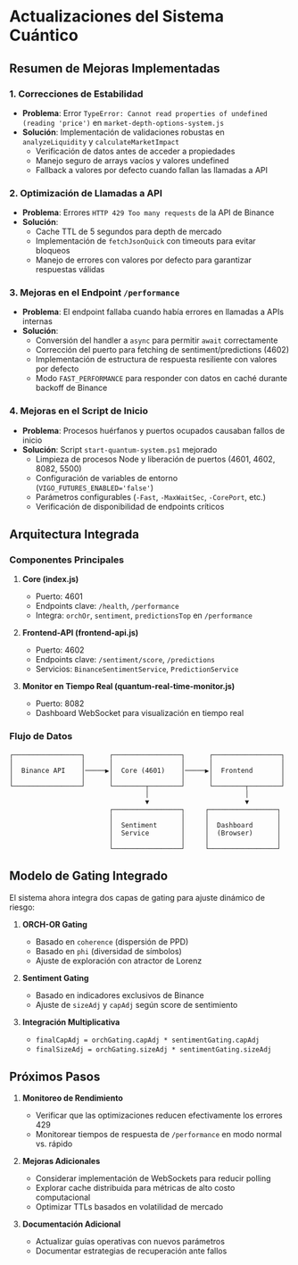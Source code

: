 # Actualizaciones del Sistema Cuántico

## Resumen de Mejoras Implementadas

### 1. Correcciones de Estabilidad

- **Problema**: Error `TypeError: Cannot read properties of undefined (reading 'price')` en `market-depth-options-system.js`
- **Solución**: Implementación de validaciones robustas en `analyzeLiquidity` y `calculateMarketImpact`
  - Verificación de datos antes de acceder a propiedades
  - Manejo seguro de arrays vacíos y valores undefined
  - Fallback a valores por defecto cuando fallan las llamadas a API

### 2. Optimización de Llamadas a API

- **Problema**: Errores `HTTP 429 Too many requests` de la API de Binance
- **Solución**:
  - Cache TTL de 5 segundos para depth de mercado
  - Implementación de `fetchJsonQuick` con timeouts para evitar bloqueos
  - Manejo de errores con valores por defecto para garantizar respuestas válidas

### 3. Mejoras en el Endpoint `/performance`

- **Problema**: El endpoint fallaba cuando había errores en llamadas a APIs internas
- **Solución**:
  - Conversión del handler a `async` para permitir `await` correctamente
  - Corrección del puerto para fetching de sentiment/predictions (4602)
  - Implementación de estructura de respuesta resiliente con valores por defecto
  - Modo `FAST_PERFORMANCE` para responder con datos en caché durante backoff de Binance

### 4. Mejoras en el Script de Inicio

- **Problema**: Procesos huérfanos y puertos ocupados causaban fallos de inicio
- **Solución**: Script `start-quantum-system.ps1` mejorado
  - Limpieza de procesos Node y liberación de puertos (4601, 4602, 8082, 5500)
  - Configuración de variables de entorno (`VIGO_FUTURES_ENABLED='false'`)
  - Parámetros configurables (`-Fast`, `-MaxWaitSec`, `-CorePort`, etc.)
  - Verificación de disponibilidad de endpoints críticos

## Arquitectura Integrada

### Componentes Principales

1. **Core (index.js)**
   - Puerto: 4601
   - Endpoints clave: `/health`, `/performance`
   - Integra: `orchOr`, `sentiment`, `predictionsTop` en `/performance`

2. **Frontend-API (frontend-api.js)**
   - Puerto: 4602
   - Endpoints clave: `/sentiment/score`, `/predictions`
   - Servicios: `BinanceSentimentService`, `PredictionService`

3. **Monitor en Tiempo Real (quantum-real-time-monitor.js)**
   - Puerto: 8082
   - Dashboard WebSocket para visualización en tiempo real

### Flujo de Datos

```
┌─────────────────┐      ┌─────────────────┐      ┌─────────────────┐
│                 │      │                 │      │                 │
│  Binance API    │─────▶│  Core (4601)    │─────▶│  Frontend       │
│                 │      │                 │      │                 │
└─────────────────┘      └────────┬────────┘      └────────┬────────┘
                                  │                        │
                                  ▼                        ▼
                         ┌─────────────────┐     ┌─────────────────┐
                         │                 │     │                 │
                         │  Sentiment      │     │  Dashboard      │
                         │  Service        │     │  (Browser)      │
                         │                 │     │                 │
                         └─────────────────┘     └─────────────────┘
```

## Modelo de Gating Integrado

El sistema ahora integra dos capas de gating para ajuste dinámico de riesgo:

1. **ORCH-OR Gating**
   - Basado en `coherence` (dispersión de PPD)
   - Basado en `phi` (diversidad de símbolos)
   - Ajuste de exploración con atractor de Lorenz

2. **Sentiment Gating**
   - Basado en indicadores exclusivos de Binance
   - Ajuste de `sizeAdj` y `capAdj` según score de sentimiento

3. **Integración Multiplicativa**
   - `finalCapAdj = orchGating.capAdj * sentimentGating.capAdj`
   - `finalSizeAdj = orchGating.sizeAdj * sentimentGating.sizeAdj`

## Próximos Pasos

1. **Monitoreo de Rendimiento**
   - Verificar que las optimizaciones reducen efectivamente los errores 429
   - Monitorear tiempos de respuesta de `/performance` en modo normal vs. rápido

2. **Mejoras Adicionales**
   - Considerar implementación de WebSockets para reducir polling
   - Explorar cache distribuida para métricas de alto costo computacional
   - Optimizar TTLs basados en volatilidad de mercado

3. **Documentación Adicional**
   - Actualizar guías operativas con nuevos parámetros
   - Documentar estrategias de recuperación ante fallos
